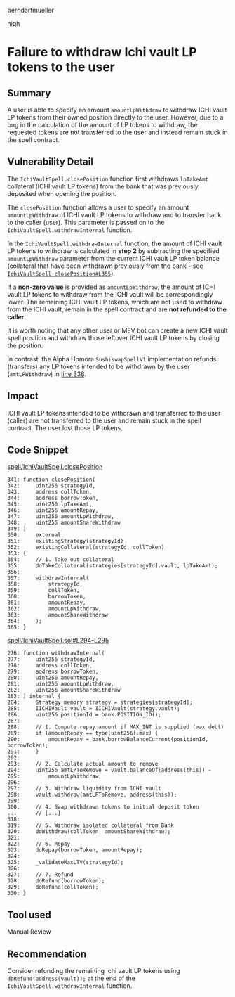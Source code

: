 berndartmueller

high

# Failure to withdraw Ichi vault LP tokens to the user

## Summary

A user is able to specify an amount `amountLpWithdraw` to withdraw ICHI vault LP tokens from their owned position directly to the user. However, due to a bug in the calculation of the amount of LP tokens to withdraw, the requested tokens are not transferred to the user and instead remain stuck in the spell contract.

## Vulnerability Detail

The `IchiVaultSpell.closePosition` function first withdraws `lpTakeAmt` collateral (ICHI vault LP tokens) from the bank that was previously deposited when opening the position.

The `closePosition` function allows a user to specify an amount `amountLpWithdraw` of ICHI vault LP tokens to withdraw and to transfer back to the caller (user). This parameter is passed on to the `IchiVaultSpell.withdrawInternal` function.

In the `IchiVaultSpell.withdrawInternal` function, the amount of ICHI vault LP tokens to withdraw is calculated in **step 2** by subtracting the specified `amountLpWithdraw` parameter from the current ICHI vault LP token balance (collateral that have been withdrawn previously from the bank - see [`IchiVaultSpell.closePosition#L355`](https://github.com/sherlock-audit/2023-02-blueberry/blob/main/contracts/spell/IchiVaultSpell.sol#L355)).

If a **non-zero value** is provided as `amountLpWithdraw`, the amount of ICHI vault LP tokens to withdraw from the ICHI vault will be correspondingly lower.
The remaining ICHI vault LP tokens, which are not used to withdraw from the ICHI vault, remain in the spell contract and are **not refunded to the caller**.

It is worth noting that any other user or MEV bot can create a new ICHI vault spell position and withdraw those leftover ICHI vault LP tokens by closing the position.

In contrast, the Alpha Homora `SushiswapSpellV1` implementation refunds (transfers) any LP tokens intended to be withdrawn by the user (`amtLPWithdraw`) in [line 338](https://github.com/AlphaFinanceLab/alpha-homora-v2-contract/blob/f74fc460bd614ad15bbef57c88f6b470e5efd1fd/contracts/spell/SushiswapSpellV1.sol#L338).

## Impact

ICHI vault LP tokens intended to be withdrawn and transferred to the user (caller) are not transferred to the user and remain stuck in the spell contract. The user lost those LP tokens.

## Code Snippet

[spell/IchiVaultSpell.closePosition](https://github.com/sherlock-audit/2023-02-blueberry/blob/main/contracts/spell/IchiVaultSpell.sol#L357)

```solidity
341: function closePosition(
342:     uint256 strategyId,
343:     address collToken,
344:     address borrowToken,
345:     uint256 lpTakeAmt,
346:     uint256 amountRepay,
347:     uint256 amountLpWithdraw,
348:     uint256 amountShareWithdraw
349: )
350:     external
351:     existingStrategy(strategyId)
352:     existingCollateral(strategyId, collToken)
353: {
354:     // 1. Take out collateral
355:     doTakeCollateral(strategies[strategyId].vault, lpTakeAmt);
356:
357:     withdrawInternal(
358:         strategyId,
359:         collToken,
360:         borrowToken,
361:         amountRepay,
362:         amountLpWithdraw,
363:         amountShareWithdraw
364:     );
365: }
```

[spell/IchiVaultSpell.sol#L294-L295](https://github.com/sherlock-audit/2023-02-blueberry/blob/main/contracts/spell/IchiVaultSpell.sol#L294-L295)

```solidity
276: function withdrawInternal(
277:     uint256 strategyId,
278:     address collToken,
279:     address borrowToken,
280:     uint256 amountRepay,
281:     uint256 amountLpWithdraw,
282:     uint256 amountShareWithdraw
283: ) internal {
284:     Strategy memory strategy = strategies[strategyId];
285:     IICHIVault vault = IICHIVault(strategy.vault);
286:     uint256 positionId = bank.POSITION_ID();
287:
288:     // 1. Compute repay amount if MAX_INT is supplied (max debt)
289:     if (amountRepay == type(uint256).max) {
290:         amountRepay = bank.borrowBalanceCurrent(positionId, borrowToken);
291:     }
292:
293:     // 2. Calculate actual amount to remove
294:     uint256 amtLPToRemove = vault.balanceOf(address(this)) -
295:         amountLpWithdraw;
296:
297:     // 3. Withdraw liquidity from ICHI vault
298:     vault.withdraw(amtLPToRemove, address(this));
299:
300:     // 4. Swap withdrawn tokens to initial deposit token
...      // [...]
318:
319:     // 5. Withdraw isolated collateral from Bank
320:     doWithdraw(collToken, amountShareWithdraw);
321:
322:     // 6. Repay
323:     doRepay(borrowToken, amountRepay);
324:
325:     _validateMaxLTV(strategyId);
326:
327:     // 7. Refund
328:     doRefund(borrowToken);
329:     doRefund(collToken);
330: }
```

## Tool used

Manual Review

## Recommendation

Consider refunding the remaining Ichi vault LP tokens using `doRefund(address(vault));` at the end of the `IchiVaultSpell.withdrawInternal` function.
